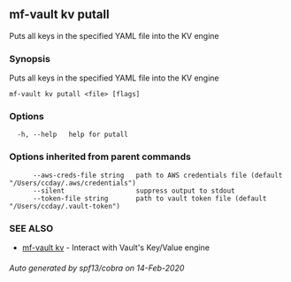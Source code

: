 ## mf-vault kv putall

Puts all keys in the specified YAML file into the KV engine

### Synopsis

Puts all keys in the specified YAML file into the KV engine

```
mf-vault kv putall <file> [flags]
```

### Options

```
  -h, --help   help for putall
```

### Options inherited from parent commands

```
      --aws-creds-file string   path to AWS credentials file (default "/Users/ccday/.aws/credentials")
      --silent                  suppress output to stdout
      --token-file string       path to vault token file (default "/Users/ccday/.vault-token")
```

### SEE ALSO

* [mf-vault kv](mf-vault_kv.md)	 - Interact with Vault's Key/Value engine

###### Auto generated by spf13/cobra on 14-Feb-2020
